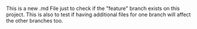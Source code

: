 This is a new .md File just to check if the "feature" branch exists on this project.
This is also to test if having additional files for one branch will affect the other branches too.